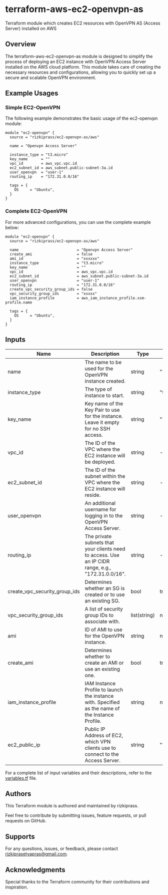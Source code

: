 # terraform-aws-ec2-openvpn-as
Terraform module which creates EC2 resources with OpenVPN AS (Access Server) installed on AWS

## Overview
The terraform-aws-ec2-openvpn-as module is designed to simplify the process of deploying an EC2 instance with OpenVPN Access Server installed on the AWS cloud platform. This module takes care of creating the necessary resources and configurations, allowing you to quickly set up a secure and scalable OpenVPN environment.


## Example Usages
### Simple EC2-OpenVPN
The following example demonstrates the basic usage of the ec2-openvpn module:

```hcl
module "ec2-openvpn" {
  source = "rizkiprass/ec2-openvpn-as/aws"

  name = "Openvpn Access Server"

  instance_type = "t3.micro"
  key_name      = ""
  vpc_id        = aws_vpc.vpc.id
  ec2_subnet_id = aws_subnet.public-subnet-3a.id
  user_openvpn  = "user-1"
  routing_ip    = "172.31.0.0/16"

  tags = {
    OS     = "Ubuntu",
  }
}
```
### Complete EC2-OpenVPN
For more advanced configurations, you can use the complete example below:
```hcl
module "ec2-openvpn" {
  source = "rizkiprass/ec2-openvpn-as/aws"

  name                          = "Openvpn Access Server"
  create_ami                    = false
  ami_id                        = "xxxxxx"
  instance_type                 = "t3.micro"
  key_name                      = ""
  vpc_id                        = aws_vpc.vpc.id
  ec2_subnet_id                 = aws_subnet.public-subnet-3a.id
  user_openvpn                  = "user-1"
  routing_ip                    = "172.31.0.0/16"
  create_vpc_security_group_ids = false
  vpc_security_group_ids        = "xxxxx"
  iam_instance_profile          = aws_iam_instance_profile.ssm-profile.name

  tags = {
    OS     = "Ubuntu",
  }
}
```
## Inputs

| Name                              | Description                                                                                      | Type        | Default    | Required |
| --------------------------------- | ------------------------------------------------------------------------------------------------ | ----------- | ---------- | -------- |
| name                              | The name to be used for the OpenVPN instance created.                                             | string      | ""         | Yes      |
| instance_type                     | The type of instance to start.                                                                   | string      | "t3.micro" | Yes      |
| key_name                          | Key name of the Key Pair to use for the instance. Leave it empty for no SSH access.             | string      | ""         | No       |
| vpc_id                            | The ID of the VPC where the EC2 instance will be deployed.                                       | string      | -          | Yes      |
| ec2_subnet_id                     | The ID of the subnet within the VPC where the EC2 instance will reside.                          | string      | -          | Yes      |
| user_openvpn                      | An additional username for logging in to the OpenVPN Access Server.                              | string      | -          | Yes      |
| routing_ip                        | The private subnets that your clients need to access. Use an IP CIDR range, e.g., "172.31.0.0/16".| string      | -          | Yes      |
| create_vpc_security_group_ids     | Determines whether an SG is created or to use an existing SG.                                    | bool        | true       | No       |
| vpc_security_group_ids            | A list of security group IDs to associate with.                                                  | list(string)| null       | No       |
| ami                               | ID of AMI to use for the OpenVPN instance.                                                        | string      | null       | No       |
| create_ami                        | Determines whether to create an AMI or use an existing one.                                      | bool        | true       | No       |
| iam_instance_profile              | IAM Instance Profile to launch the instance with. Specified as the name of the Instance Profile. | string      | null       | No       |
| ec2_public_ip                     | Public IP Address of EC2, which VPN clients use to connect to the Access Server.                 | string      | ""         | No       |

For a complete list of input variables and their descriptions, refer to the [variables.tf](variables.tf) file.

## Authors
This Terraform module is authored and maintained by rizkiprass.

Feel free to contribute by submitting issues, feature requests, or pull requests on GitHub.

## Supports
For any questions, issues, or feedback, please contact rizkiprasetyapras@gmail.com.

## Acknowledgments
Special thanks to the Terraform community for their contributions and inspiration.  